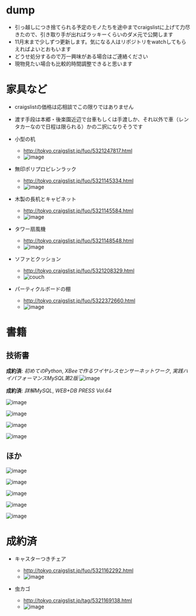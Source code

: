 # dump

- 引っ越しにつき捨てられる予定のモノたちを途中までcraigslistに上げて力尽きたので、引き取り手が出ればラッキーくらいのダメ元で公開します
- 11月末まで少しずつ更新します。気になる人はリポジトリをwatchしてもらえればよいとおもいます
- どうせ処分するので万一興味がある場合はご連絡ください
- 現物見たい場合も比較的時間調整できると思います

# 家具など
- craigslistの価格は応相談でこの限りではありません
- 渡す手段は本郷・後楽園近辺で台車もしくは手渡しか、それ以外で車（レンタカーなので日程は限られる）かの二択になりそうです


- 小型の机
  - http://tokyo.craigslist.jp/fuo/5321247817.html
  - ![image](http://images.craigslist.org/00202_57xVxX7vcnA_600x450.jpg)

- 無印ポリプロピレンラック
  - http://tokyo.craigslist.jp/fuo/5321145334.html
  - ![image](http://images.craigslist.org/00P0P_cFh7UTgesz5_600x450.jpg)

- 木製の長机とキャビネット
  - http://tokyo.craigslist.jp/fuo/5321145584.html
  - ![image](http://images.craigslist.org/01515_8tlf7TVxTOt_600x450.jpg)

- タワー扇風機
  - http://tokyo.craigslist.jp/fuo/5321148548.html
  - ![image](http://images.craigslist.org/00d0d_49ECom8Kov8_600x450.jpg)


- ソファとクッション
  - http://tokyo.craigslist.jp/fuo/5321208329.html
  - ![couch](http://images.craigslist.org/00j0j_arNoxOiH1aK_600x450.jpg)
- パーティクルボードの棚
  - http://tokyo.craigslist.jp/fuo/5322372660.html
  - ![image](http://images.craigslist.org/00303_hPGMBIYArmm_600x450.jpg)

# 書籍

## 技術書

**成約済**: *初めてのPython*, *XBeeで作るワイヤレスセンサーネットワーク*, *実践ハイパフォーマンスMySQL第2版*
![image](https://photos-6.dropbox.com/t/2/AACtedasK9bSMzGEHO16zT9FXRTS2RLmH7RKvSg3P-D5NA/12/561462/jpeg/32x32/3/1447912800/0/2/2015-11-19%2010.44.14.jpg/EM-GThjzs4v3AyABKAE/o9wEmxyiLmFR49MFXXG-G8ayF6sU0fyXM63hJu9LCNE?size_mode=2&size=1024x768)

**成約済**: *詳解MySQL*, *WEB+DB PRESS Vol.64*

![image](https://photos-6.dropbox.com/t/2/AACUyX1q93o7bXWqAXAj3XOQe66rSzwWVdGaK0axSZ7F0g/12/561462/jpeg/32x32/3/1447920000/0/2/2015-11-19%2011.44.06.jpg/EM-GThixtIv3AyABKAE/c0XxacjuYBMoZzgsYCNhifusMvllZWJa78nAajqa-dQ?size_mode=2&size=1024x768)



![image](https://photos-4.dropbox.com/t/2/AAD_iXXP2NRswmeLkUWH8kfJK57Gfzx-gmiK5SwM7pjELg/12/561462/jpeg/32x32/3/1447916400/0/2/2015-11-19%2011.36.01.jpg/EM-GThixtIv3AyABKAE/YkXNEYDRP89hBptnQye3AwlHcZMncNBNzPHD6snixMQ?size_mode=2&size=1024x768)

![image](https://photos-3.dropbox.com/t/2/AABMU_dJX8l7tTnVMpbinSZRJnEbHhZ0CRIcpubxMR5AtA/12/561462/jpeg/32x32/3/1447970400/0/2/2015-11-20%2000.33.09.jpg/EM-GThiVtYv3AyABKAE/YDf3J5ej63BRDD1kRNZYd4Uy6e4ZMxvxLgP97opxt7I?size_mode=2&size=1024x768)

![image](https://photos-3.dropbox.com/t/2/AABNfakIiFzB0MYbhty3fi5Am7DG3pqn5swUAN35bnV-fA/12/561462/jpeg/32x32/3/1447970400/0/2/2015-11-20%2000.28.48.jpg/EM-GThiYtYv3AyABKAE/Qa83m_H7uJ9_3k4Cxclcekv39KrokyiD7SlmGdLzFuI?size_mode=2&size=1024x768)


## ほか

![image](https://photos-6.dropbox.com/t/2/AADvpdLOC_2k38uiGAi9xZmB3arj0abLVy-VhUwC3y4HmA/12/561462/jpeg/32x32/3/1447970400/0/2/2015-11-20%2000.38.31.jpg/EM-GThiVtYv3AyABKAE/PoGgxZiiBW3ZcOfFTWqtChlR0y672U6wPSSEAWGbF4w?size_mode=2&size=1024x768)

![image](https://photos-1.dropbox.com/t/2/AACmn50b1wgM0JHFxvfwBN1uW_UhpNDDpDLVC9prmWEnzg/12/561462/jpeg/32x32/3/1447970400/0/2/2015-11-20%2000.47.24.jpg/EM-GThiVtYv3AyABKAE/eTN-gyTDxjzl-WJMtCH4Bb_FYokLTzx7yAwv95xuRio?size_mode=2&size=1024x768)

![image](https://photos-5.dropbox.com/t/2/AADC-gqJdIsC1Nl3ecvmv_6h1EVwXc2YsK9d-8zF6fP1VA/12/561462/jpeg/32x32/3/1447970400/0/2/2015-11-20%2001.42.28.jpg/EM-GThiUtYv3AyABKAE/HrSpFKKzewIAOw7gmDAAXy6U6p5Ki8AIpCnKm14P7Lc?size_mode=2&size=1024x768)

![image](https://photos-4.dropbox.com/t/2/AACWsKY36cuwWiNmOzXeoSuoLJrnoYn09IVnvdfZEdSU5g/12/561462/jpeg/32x32/3/1447970400/0/2/2015-11-20%2001.32.58.jpg/EM-GThiVtYv3AyABKAE/7uVe4YQp5gJnrvqc_OtUZFmLaIwXhL_rIKjNVm7N_cY?size_mode=2&size=1024x768)

![image](https://photos-3.dropbox.com/t/2/AABSvGHdjl-JTmO7uM7DG0ZASmPMoVtyJIZZY0aCtjbVvw/12/561462/jpeg/32x32/3/1447970400/0/2/2015-11-20%2000.00.38.jpg/EM-GThiYtYv3AyABKAE/5iJfdZhSpsBowcbcMMw1S16UjtZn_qsX-xzo3qWph4o?size_mode=2&size=1024x768)

# 成約済

- キャスターつきチェア
  - http://tokyo.craigslist.jp/fuo/5321162292.html
  - ![image](http://images.craigslist.org/00b0b_1M4Gr1ug5i6_600x450.jpg)

- 虫カゴ
  - http://tokyo.craigslist.jp/tag/5321169138.html
  - ![image](http://images.craigslist.org/00c0c_fkjndZsZCmp_600x450.jpg)



